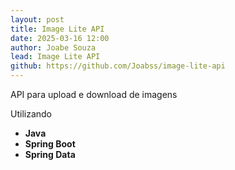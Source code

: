 ```yaml
---
layout: post
title: Image Lite API
date: 2025-03-16 12:00
author: Joabe Souza
lead: Image Lite API
github: https://github.com/Joabss/image-lite-api
---
```


API para upload e download de imagens

Utilizando
- **Java**
- **Spring Boot**
- **Spring Data**